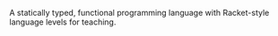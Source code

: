 A statically typed, functional programming language with Racket-style language levels for teaching.
